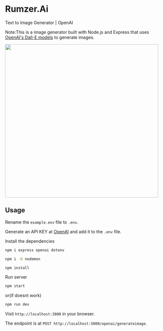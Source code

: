 # Rumzer.Ai
Text to Image Generator | OpenAI


Note:This is a image generator built with Node.js and Express that uses [OpenAI's Dall-E models](https://beta.openai.com/docs/guides/images) to generate images.

<img src="public/img/screen.png" width="500">

## Usage

Rename the `example.env` file to `.env`.

Generate an API KEY at [OpenAI](https://beta.openai.com/) and add it to the `.env` file.

Install the dependencies

```bash
npm i express openai dotenv
```

```bash
npm i -D nodemon
```

```bash
npm install
```

Run server

```bash
npm start
```

or(if doesnt work)

```bash
npm run dev
```


Visit `http://localhost:3000` in your browser.

The endpoint is at `POST http://localhost:5000/openai/generateimage`.

